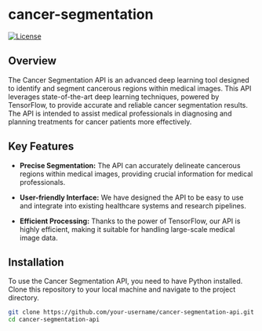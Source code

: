 # cancer-segmentation

[![License](https://img.shields.io/badge/License-MIT-blue.svg)](https://opensource.org/licenses/MIT)

## Overview

The Cancer Segmentation API is an advanced deep learning tool designed to identify and segment cancerous regions within medical images. This API leverages state-of-the-art deep learning techniques, powered by TensorFlow, to provide accurate and reliable cancer segmentation results. The API is intended to assist medical professionals in diagnosing and planning treatments for cancer patients more effectively.

## Key Features

- **Precise Segmentation:** The API can accurately delineate cancerous regions within medical images, providing crucial information for medical professionals.

- **User-friendly Interface:** We have designed the API to be easy to use and integrate into existing healthcare systems and research pipelines.

- **Efficient Processing:** Thanks to the power of TensorFlow, our API is highly efficient, making it suitable for handling large-scale medical image data.

## Installation

To use the Cancer Segmentation API, you need to have Python installed. Clone this repository to your local machine and navigate to the project directory.

```bash
git clone https://github.com/your-username/cancer-segmentation-api.git
cd cancer-segmentation-api
